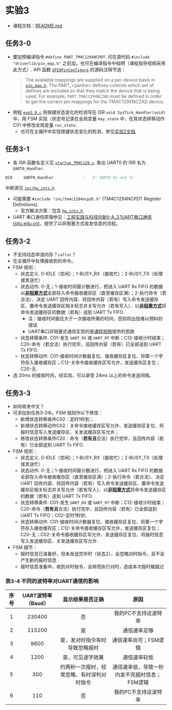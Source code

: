 # 实验3

- 课程文档：[README.md](../../README.md)

## 任务3-0

- 要加预编译指令 `#define PART_TM4C1294NCPDT`. 可在源代码 `#include "driverlib/pin_map.h"` 之前加，也可在编译指令中指明（课程指导视频采用此方式）. API 函数 [`GPIOPinConfigure`](inc/hw_gpio.h) 的源码注释节选：
  > The available mappings are supplied on a per-device basis in [`pin_map.h`](driverlib/pin_map.h). The PART_\<partno> defines controls which set of defines are included so that they match the device that is being used. For example, `PART_TM4C129XNCZAD` must be defined in order to get the correct pin mappings for the TM4C129XNCZAD device.
- 例程 [`exp3_0.c`](exp3_0.c) 将按键状态变化的检测写在 ISR `void SysTick_Handler(void)` 中，用 FSM 实现（状态号记录在全局变量 `key_state` 中，在其状态转移动作 C01 中修改全局变量 `run_state`.
  - 也可在主循环中实现按键状态变化的检测，参见[实验2文档](../exp2/README.md).

## 任务3-1

- 各 ISR 函数名定义见 [`startup_TM4C129.s`](RTE/Device/TM4C1294NCPDT/startup_TM4C129.s). 查出 UART0 的 ISR 名为 `UART0_Handler`.

```asm
DCD     UART0_Handler             ;   5: UART0 Rx and Tx
```

中断源见 [`inc/hw_ints.h`](inc/hw_ints.h).

- 可能需要 `#include "inc/tm4c1294ncpdt.h"` (TM4C1294NCPDT Register Definitions).
  - 官方解决方案：包含 [`hw_ints.h`](inc/hw_ints.h).
- UART 串口通信原理参见：[工程实践与科技创新II-A_3.1UART串口通信 (sjtu.edu.cn)](https://vshare.sjtu.edu.cn/play/f1717b5a1c71ecd3d7eaacd6d6ffac31)，提供了以非阻塞方式收发信息的流程。

## 任务3-2

- 不支持动态申请内存？`calloc`？
- 在主循环中处理接收到的命令。
- FSM 规则：
  - 状态定义. 0-IDLE（空闲）；1-BUSY_RX（接收忙）；2-BUSY_TX（处理或发送忙）.
  - 状态动作. 0-无；1-接收时间窗计数进行，把进入 UART Rx FIFO 的数据以[**非阻塞方式**](https://vshare.sjtu.edu.cn/play/f1717b5a1c71ecd3d7eaacd6d6ffac31)全部存入命令接收缓存区（直至缓存区满）；2-执行命令（若合法）、决定 UART 回传内容、将回传内容（若有）写入命令发送缓存区、置命令发送缓存区相关标志并关写允许（若有写入）、以[**非阻塞方式**](https://vshare.sjtu.edu.cn/play/f1717b5a1c71ecd3d7eaacd6d6ffac31)将命令发送缓存区的数据（若有）送到 UART Tx FIFO.
    - 注：接收时间窗应大于一次接收所需的时间，否则将出现难以预料的错误
    - UART串口非阻塞式通信实现的是[课程视频](https://vshare.sjtu.edu.cn/play/f1717b5a1c71ecd3d7eaacd6d6ffac31)提供的思路
  - 状态转移条件. C01-发生 `UART_RX` 或 `UART_RT` 中断；C12-接收计时结束；C20-命令（若合法）执行完毕，且回传内容（若有）已全部送到 UART Tx FIFO.
  - 状态转移动作. C01-接收时间计数器复位、接收缓存区复位、将第一个字符存入接收缓存区；C12-关命令接收缓存区写允许，发送缓存区复位；C20-无.
- 选 20ms 的接收时间，经实验，可以承受 24ms 以上的命令发送间隔。

## 任务3-3

- 如何收发中文？
- 可添加到任务3-2中。FSM 规则作以下修改：
  - 新增状态转移条件C02：定时1秒到；
  - 新增状态转移动作C02：关命令接收缓存区写允许、发送缓存区复位、将报时信息写入发送缓存区、关发送缓存区写允许；
  - 修改状态转移条件C20：命令（**若有且**合法）执行完毕，且回传内容（若有）已全部送到 UART Tx FIFO.
- FSM 规则：
  - 状态定义. 0-IDLE（空闲）；1-BUSY_RX（接收忙）；2-BUSY_TX（处理或发送忙）.
  - 状态动作. 0-无；1-接收时间窗计数进行，把进入 UART Rx FIFO 的数据全部存入命令接收缓存区（直至缓存区满）；2-执行命令（若合法）、决定 UART 回传内容、将回传内容（若有）写入命令发送缓存区、置命令发送缓存区相关标志并关写允许（若有写入）、以[**非阻塞方式**](https://vshare.sjtu.edu.cn/play/f1717b5a1c71ecd3d7eaacd6d6ffac31)将命令发送缓存区的数据（若有）送到 UART Tx FIFO.
  - 状态转移条件. C01-发生 `UART_RX` 或 `UART_RT` 中断；C12-接收计时结束；C20-命令（**若有且**合法）执行完毕，且回传内容（若有）已全部送到 UART Tx FIFO；C02-定时1秒到.
  - 状态转移动作. C01-接收时间计数器复位、接收缓存区复位、将第一个字符存入接收缓存区；C12-关命令接收缓存区写允许，发送缓存区复位；C20-无；C02-关命令接收缓存区写允许、发送缓存区复位、将报时信息写入发送缓存区、关发送缓存区写允许.
- FSM 细节：
  - 报时信息已准备好，但未发送完毕时（状态2），会忽略对时指令，且不会产生新的报时信息
  - 报时信息准备中，收到对时指令，会转而执行对时，造成本次报时被跳过

### 表3-4 不同的波特率对UART通信的影响

| 序号 | UART波特率（Baud） | 显示结果是否正确 | 原因 |
|:-:|:-:|:-:|:-:|
| 1 | 230400 | 否 | 我的PC不支持这波特率 |
| 2 | 115200 | 是 | 通信速率足够 |
| 3 | 9600 | 是，发对时指令有时导致忽略报时 | 通信速率尚可；FSM逻辑 |
| 4 | 1200 | 是，可见逐字效果 | 通信速率较低 |
| 5 | 300 | 约两秒一次报时，经常忽略、有时误判对时指令 | 通信速率低，导致一秒内发不完报时信息；FSM逻辑 |
| 6 | 110 | 否 | 我的PC不支持这波特率 |

